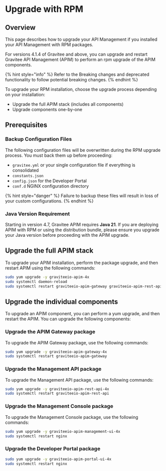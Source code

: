 # Upgrade with RPM

## Overview

This page describes how to upgrade your API Management if you installed your API Management with RPM packages.

For versions 4.1.4 of Gravitee and above, you can upgrade and restart Gravitee API Management (APIM) to perform an rpm upgrade of the APIM components.

{% hint style="info" %}
Refer to the Breaking changes and deprecated functionality to follow potential breaking changes.
{% endhint %}

To upgrade your RPM installation, choose the upgrade process depending on your installation:

* Upgrade the full APIM stack (includes all components)
* Upgrade components one-by-one

## Prerequisites

### Backup Configuration Files

The following configuration files will be overwritten during the RPM upgrade process. You must back them up before proceeding:

* `gravitee.yml`  or your single configuration file if everything is consolidated
* `constants.json`
* `config.json`  for the Developer Portal
* `conf.d`  NGINX configuration directory

{% hint style="danger" %}
Failure to backup these files will result in loss of your custom configurations.
{% endhint %}

### Java Version Requirement

Starting in version 4.7, Gravitee APIM requires **Java 21**. If you are deploying APIM with RPM or using the distribution bundle, please ensure you upgrade your Java version before proceeding with the APIM upgrade.

## Upgrade the full APIM stack

To upgrade your APIM installation, perform the package upgrade, and then restart APIM using the following commands:

```bash
sudo yum upgrade -y graviteeio-apim-4x
sudo systemctl daemon-reload
sudo systemctl restart graviteeio-apim-gateway graviteeio-apim-rest-api nginx
```

## Upgrade the individual components

To upgrade an APIM component, you can perform a yum upgrade, and then restart the APIM. You can upgrade the following components:

### Upgrade the APIM Gateway package

To upgrade the APIM Gateway package, use the following commands:

```bash
sudo yum upgrade -y graviteeio-apim-gateway-4x
sudo systemctl restart graviteeio-apim-gateway
```

### Upgrade the Management API package

To upgrade the Management API package, use the following commands:

```bash
sudo yum upgrade -y graviteeio-apim-rest-api-4x
sudo systemctl restart graviteeio-apim-rest-api
```

### Upgrade the Management Console package

To upgrade the Management Console package, use the following commands:

```bash
sudo yum upgrade -y graviteeio-apim-management-ui-4x
sudo systemctl restart nginx
```

### Upgrade the Developer Portal package

```bash
sudo yum upgrade -y graviteeio-apim-portal-ui-4x
sudo systemctl restart nginx
```
